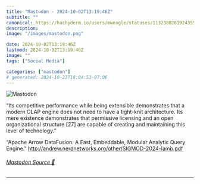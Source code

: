 ```yaml
---
title: "Mastodon - 2024-10-02T13:19:46Z"
subtitle: ""
canonical: https://hachyderm.io/users/mweagle/statuses/113238028192435596
description:
image: "/images/mastodon.png"

date: 2024-10-02T13:19:46Z
lastmod: 2024-10-02T13:19:46Z
image: ""
tags: ["Social Media"]

categories: ["mastodon"]
# generated: 2024-10-23T18:04:53-07:00
---
```

![Mastodon](/images/mastodon.png)

<p>“Its competitive performance while being extensible demonstrates that a modern OLAP engine does not need to have a tight-knit architecture. Its mere existence demonstrates that permissive licensing and an open organizational structure [27] are capable of creating and maintaining this level of technology.”</p><p>“Apache Arrow DataFusion: A Fast, Embeddable, Modular Analytic Query Engine.” <a href="http://andrew.nerdnetworks.org/other/SIGMOD-2024-lamb.pdf" target="_blank" rel="nofollow noopener noreferrer" translate="no"><span class="invisible">http://</span><span class="ellipsis">andrew.nerdnetworks.org/other/</span><span class="invisible">SIGMOD-2024-lamb.pdf</span></a></p>


###### [Mastodon Source 🐘](https://hachyderm.io/@mweagle/113238028192435596)

___

